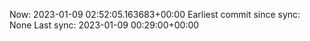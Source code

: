Now: 2023-01-09 02:52:05.163683+00:00 Earliest commit since sync: None Last sync: 2023-01-09 00:29:00+00:00

